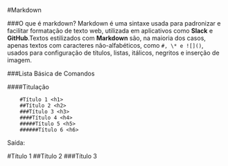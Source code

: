 #Markdown

###O que é markdown?
Markdown é uma sintaxe usada para padronizar e facilitar formatação de texto web, utilizada em aplicativos como __Slack__ e __GitHub__.Textos estilizados com **Markdown** são, na maioria dos casos, apenas textos com caracteres não-alfabéticos, como `#, \* e ![]()`, usados para configuração de títulos, listas, itálicos, negritos e inserção de imagem.

###Lista Básica de Comandos

####Titulação
~~~ 
    #Título 1 <h1>
    ##Título 2 <h2>
    ###Título 3 <h3>
    ####Título 4 <h4>
    #####Título 5 <h5>
    ######Título 6 <h6>
~~~
Saída: 

#Título 1
##Título 2
###Título 3
